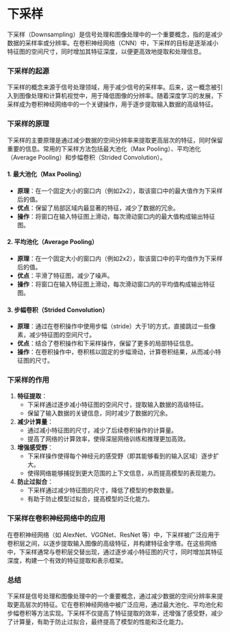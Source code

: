 # 下采样
下采样（Downsampling）是信号处理和图像处理中的一个重要概念，指的是减少数据的采样率或分辨率。在卷积神经网络（CNN）中，下采样的目标是逐渐减小特征图的空间尺寸，同时增加其特征深度，以便更高效地提取和处理信息。
### 下采样的起源
下采样的概念来源于信号处理领域，用于减少信号的采样率。后来，这一概念被引入到图像处理和计算机视觉中，用于降低图像的分辨率。随着深度学习的发展，下采样成为卷积神经网络中的一个关键操作，用于逐步提取输入数据的高级特征。
### 下采样的原理
下采样的主要原理是通过减少数据的空间分辨率来提取更高层次的特征，同时保留重要的信息。常用的下采样方法包括最大池化（Max Pooling）、平均池化（Average Pooling）和步幅卷积（Strided Convolution）。
#### 1. 最大池化（Max Pooling）
- **原理**：在一个固定大小的窗口内（例如2x2），取该窗口中的最大值作为下采样后的值。
- **优点**：保留了局部区域内最显著的特征，减少了数据的冗余。
- **操作**：将窗口在输入特征图上滑动，每次滑动窗口内的最大值构成输出特征图。
#### 2. 平均池化（Average Pooling）
- **原理**：在一个固定大小的窗口内（例如2x2），取该窗口中的平均值作为下采样后的值。
- **优点**：平滑了特征图，减少了噪声。
- **操作**：将窗口在输入特征图上滑动，每次滑动窗口内的平均值构成输出特征图。
#### 3. 步幅卷积（Strided Convolution）
- **原理**：通过在卷积操作中使用步幅（stride）大于1的方式，直接跳过一些像素，减少特征图的空间尺寸。
- **优点**：结合了卷积操作和下采样操作，保留了更多的局部特征信息。
- **操作**：在卷积操作中，卷积核以固定的步幅滑动，计算卷积结果，从而减小特征图的尺寸。
### 下采样的作用
1. **特征提取**：
   - 下采样通过逐步减小特征图的空间尺寸，提取输入数据的高级特征。
   - 保留了输入数据的关键信息，同时减少了数据的冗余。
2. **减少计算量**：
   - 通过减小特征图的尺寸，减少了后续卷积操作的计算量。
   - 提高了网络的计算效率，使得深层网络训练和推理更加高效。
3. **增强感受野**：
   - 下采样操作使得每个神经元的感受野（即其能够看到的输入区域）逐步扩大。
   - 使得网络能够捕捉到更大范围的上下文信息，从而提高模型的表现能力。
4. **防止过拟合**：
   - 下采样通过减少特征图的尺寸，降低了模型的参数数量。
   - 有助于防止模型过拟合，提高模型的泛化能力。
### 下采样在卷积神经网络中的应用
在卷积神经网络（如 AlexNet、VGGNet、ResNet 等）中，下采样被广泛应用于卷积层之间，以逐步提取输入图像的高级特征，并构建特征金字塔。在这些网络中，下采样通常与卷积层交替出现，通过逐步减小特征图的尺寸，同时增加其特征深度，构建一个有效的特征提取和表示框架。
### 总结
下采样是信号处理和图像处理中的一个重要概念，通过减少数据的空间分辨率来提取更高层次的特征。它在卷积神经网络中被广泛应用，通过最大池化、平均池化和步幅卷积等方法实现。下采样不仅提高了特征提取的效率，还增强了感受野，减少了计算量，有助于防止过拟合，最终提高了模型的性能和泛化能力。